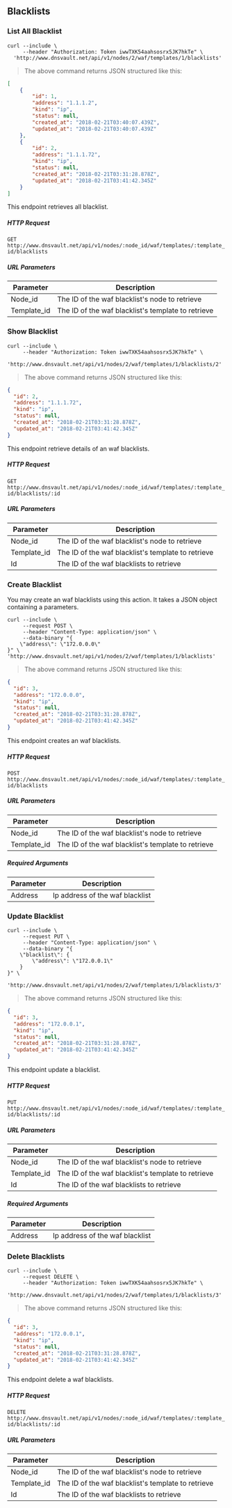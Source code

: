 ## Blacklists

### List All Blacklist


```shell
curl --include \
     --header "Authorization: Token iwwTXK54aahsosrx5JK7hkTe" \
  'http://www.dnsvault.net/api/v1/nodes/2/waf/templates/1/blacklists'
```

> The above command returns JSON structured like this:

```json
[
    {
        "id": 1,
        "address": "1.1.1.2",
        "kind": "ip",
        "status": null,
        "created_at": "2018-02-21T03:40:07.439Z",
        "updated_at": "2018-02-21T03:40:07.439Z"
    },
    {
        "id": 2,
        "address": "1.1.1.72",
        "kind": "ip",
        "status": null,
        "created_at": "2018-02-21T03:31:28.878Z",
        "updated_at": "2018-02-21T03:41:42.345Z"
    }
]
```

This endpoint retrieves all blacklist.

##### HTTP Request

`GET http://www.dnsvault.net/api/v1/nodes/:node_id/waf/templates/:template_id/blacklists`

##### URL Parameters

Parameter | Description
--------- | -----------
Node_id | The ID of the waf blacklist's node to retrieve
Template_id | The ID of the waf blacklist's template to retrieve


### Show Blacklist 


```shell
curl --include \
     --header "Authorization: Token iwwTXK54aahsosrx5JK7hkTe" \
  'http://www.dnsvault.net/api/v1/nodes/2/waf/templates/1/blacklists/2'
```

> The above command returns JSON structured like this:

```json
{
  "id": 2,
  "address": "1.1.1.72",
  "kind": "ip",
  "status": null,
  "created_at": "2018-02-21T03:31:28.878Z",
  "updated_at": "2018-02-21T03:41:42.345Z"
}
```

This endpoint retrieve details of an waf blacklists.

##### HTTP Request

`GET http://www.dnsvault.net/api/v1/nodes/:node_id/waf/templates/:template_id/blacklists/:id`

##### URL Parameters

Parameter | Description
--------- | -----------
Node_id | The ID of the waf blacklist's node to retrieve
Template_id | The ID of the waf blacklist's template to retrieve
Id | The ID of the waf blacklists to retrieve

### Create Blacklist

You may create an waf blacklists using this action. It takes a JSON object containing a parameters.

```shell
curl --include \
     --request POST \
     --header "Content-Type: application/json" \
     --data-binary "{
    \"address\": \"172.0.0.0\"
}" \
'http://www.dnsvault.net/api/v1/nodes/2/waf/templates/1/blacklists'
```

> The above command returns JSON structured like this:

```json
{
  "id": 3,
  "address": "172.0.0.0",
  "kind": "ip",
  "status": null,
  "created_at": "2018-02-21T03:31:28.878Z",
  "updated_at": "2018-02-21T03:41:42.345Z"
}
```

This endpoint creates an waf blacklists.

##### HTTP Request

`POST http://www.dnsvault.net/api/v1/nodes/:node_id/waf/templates/:template_id/blacklists`

##### URL Parameters

Parameter | Description
--------- | -----------
Node_id | The ID of the waf blacklist's node to retrieve
Template_id | The ID of the waf blacklist's template to retrieve

##### Required Arguments

Parameter | Description
--------- | -----------
Address | Ip address of the waf blacklist

### Update Blacklist

```shell
curl --include \
     --request PUT \
     --header "Content-Type: application/json" \
     --data-binary "{
    \"blacklist\": {
        \"address\": \"172.0.0.1\"
    }
}" \
  'http://www.dnsvault.net/api/v1/nodes/2/waf/templates/1/blacklists/3'
```


> The above command returns JSON structured like this:

```json
{
  "id": 3,
  "address": "172.0.0.1",
  "kind": "ip",
  "status": null,
  "created_at": "2018-02-21T03:31:28.878Z",
  "updated_at": "2018-02-21T03:41:42.345Z"
}
```

This endpoint update a blacklist.

##### HTTP Request

`PUT http://www.dnsvault.net/api/v1/nodes/:node_id/waf/templates/:template_id/blacklists/:id`

##### URL Parameters

Parameter | Description
--------- | -----------
Node_id | The ID of the waf blacklist's node to retrieve
Template_id | The ID of the waf blacklist's template to retrieve
Id | The ID of the waf blacklists to retrieve

##### Required Arguments

Parameter | Description
--------- | -----------
Address | Ip address of the waf blacklist

### Delete Blacklists

```shell
curl --include \
     --request DELETE \
     --header "Authorization: Token iwwTXK54aahsosrx5JK7hkTe" \
  'http://www.dnsvault.net/api/v1/nodes/2/waf/templates/1/blacklists/3'
```


> The above command returns JSON structured like this:

```json
{
  "id": 3,
  "address": "172.0.0.1",
  "kind": "ip",
  "status": null,
  "created_at": "2018-02-21T03:31:28.878Z",
  "updated_at": "2018-02-21T03:41:42.345Z"
}
```

This endpoint delete a waf blacklists.

##### HTTP Request

`DELETE http://www.dnsvault.net/api/v1/nodes/:node_id/waf/templates/:template_id/blacklists/:id`

##### URL Parameters

Parameter | Description
--------- | -----------
Node_id | The ID of the waf blacklist's node to retrieve
Template_id | The ID of the waf blacklist's template to retrieve
Id | The ID of the waf blacklists to retrieve
